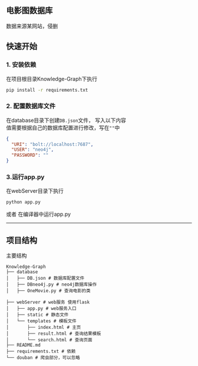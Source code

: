 ## 电影图数据库

数据来源某网站，侵删

## 快速开始

### 1. 安装依赖

在项目根目录Knowledge-Graph下执行

```bash
pip install -r requirements.txt
```

### 2. 配置数据库文件

在database目录下创建`DB.json`文件， 写入以下内容  
值需要根据自己的数据库配置进行修改，写在`""`中

```json
{
  "URI": "bolt://localhost:7687",
  "USER": "neo4j",
  "PASSWORD": ""
}
```

### 3.运行app.py

在webServer目录下执行

```bash
python app.py
```

或者
在编译器中运行app.py

<hr>

## 项目结构

主要结构
```
Knowledge-Graph
├── database
│   ├── DB.json # 数据库配置文件
│   ├── DBneo4j.py # neo4j数据库操作
│   ├── OneMovie.py # 查询电影的类

├── webServer # web服务 使用flask
│   ├── app.py # web服务入口
│   ├── static # 静态文件
│   └── templates # 模板文件
│       ├── index.html # 主页
│       ├── result.html # 查询结果模板
│       └── search.html # 查询页面
├── README.md
├── requirements.txt # 依赖
└── douban # 爬虫部分，可以忽略
```


